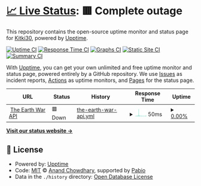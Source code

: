 # [📈 Live Status](https://demo.upptime.js.org): <!--live status--> **🟥 Complete outage**

This repository contains the open-source uptime monitor and status page for [Kitki30](https://www.kitki30.tk), powered by [Upptime](https://github.com/upptime/upptime).

[![Uptime CI](https://github.com/Kitki30/KiplStudioStatus/workflows/Uptime%20CI/badge.svg)](https://github.com/Kitki30/KiplStudioStatus/actions?query=workflow%3A%22Uptime+CI%22)
[![Response Time CI](https://github.com/Kitki30/KiplStudioStatus/workflows/Response%20Time%20CI/badge.svg)](https://github.com/Kitki30/KiplStudioStatus/actions?query=workflow%3A%22Response+Time+CI%22)
[![Graphs CI](https://github.com/Kitki30/KiplStudioStatus/workflows/Graphs%20CI/badge.svg)](https://github.com/Kitki30/KiplStudioStatus/actions?query=workflow%3A%22Graphs+CI%22)
[![Static Site CI](https://github.com/Kitki30/KiplStudioStatus/workflows/Static%20Site%20CI/badge.svg)](https://github.com/Kitki30/KiplStudioStatus/actions?query=workflow%3A%22Static+Site+CI%22)
[![Summary CI](https://github.com/Kitki30/KiplStudioStatus/workflows/Summary%20CI/badge.svg)](https://github.com/Kitki30/KiplStudioStatus/actions?query=workflow%3A%22Summary+CI%22)

With [Upptime](https://upptime.js.org), you can get your own unlimited and free uptime monitor and status page, powered entirely by a GitHub repository. We use [Issues](https://github.com/Kitki30/KiplStudioStatus/issues) as incident reports, [Actions](https://github.com/Kitki30/KiplStudioStatus/actions) as uptime monitors, and [Pages](https://demo.upptime.js.org) for the status page.

<!--start: status pages-->
<!-- This summary is generated by Upptime (https://github.com/upptime/upptime) -->
<!-- Do not edit this manually, your changes will be overwritten -->
<!-- prettier-ignore -->
| URL | Status | History | Response Time | Uptime |
| --- | ------ | ------- | ------------- | ------ |
| <img alt="" src="https://icons.duckduckgo.com/ip3/api.kitki30.tk.ico" height="13"> [The Earth War API](https://api.kitki30.tk) | 🟥 Down | [the-earth-war-api.yml](https://github.com/Kitki30/KiplStudioStatus/commits/HEAD/history/the-earth-war-api.yml) | <details><summary><img alt="Response time graph" src="./graphs/the-earth-war-api/response-time-week.png" height="20"> 50ms</summary><br><a href="https://demo.upptime.js.org/history/the-earth-war-api"><img alt="Response time 50" src="https://img.shields.io/endpoint?url=https%3A%2F%2Fraw.githubusercontent.com%2FKitki30%2FKiplStudioStatus%2FHEAD%2Fapi%2Fthe-earth-war-api%2Fresponse-time.json"></a><br><a href="https://demo.upptime.js.org/history/the-earth-war-api"><img alt="24-hour response time 50" src="https://img.shields.io/endpoint?url=https%3A%2F%2Fraw.githubusercontent.com%2FKitki30%2FKiplStudioStatus%2FHEAD%2Fapi%2Fthe-earth-war-api%2Fresponse-time-day.json"></a><br><a href="https://demo.upptime.js.org/history/the-earth-war-api"><img alt="7-day response time 50" src="https://img.shields.io/endpoint?url=https%3A%2F%2Fraw.githubusercontent.com%2FKitki30%2FKiplStudioStatus%2FHEAD%2Fapi%2Fthe-earth-war-api%2Fresponse-time-week.json"></a><br><a href="https://demo.upptime.js.org/history/the-earth-war-api"><img alt="30-day response time 50" src="https://img.shields.io/endpoint?url=https%3A%2F%2Fraw.githubusercontent.com%2FKitki30%2FKiplStudioStatus%2FHEAD%2Fapi%2Fthe-earth-war-api%2Fresponse-time-month.json"></a><br><a href="https://demo.upptime.js.org/history/the-earth-war-api"><img alt="1-year response time 50" src="https://img.shields.io/endpoint?url=https%3A%2F%2Fraw.githubusercontent.com%2FKitki30%2FKiplStudioStatus%2FHEAD%2Fapi%2Fthe-earth-war-api%2Fresponse-time-year.json"></a></details> | <details><summary><a href="https://demo.upptime.js.org/history/the-earth-war-api">0.00%</a></summary><a href="https://demo.upptime.js.org/history/the-earth-war-api"><img alt="All-time uptime 0.00%" src="https://img.shields.io/endpoint?url=https%3A%2F%2Fraw.githubusercontent.com%2FKitki30%2FKiplStudioStatus%2FHEAD%2Fapi%2Fthe-earth-war-api%2Fuptime.json"></a><br><a href="https://demo.upptime.js.org/history/the-earth-war-api"><img alt="24-hour uptime 0.00%" src="https://img.shields.io/endpoint?url=https%3A%2F%2Fraw.githubusercontent.com%2FKitki30%2FKiplStudioStatus%2FHEAD%2Fapi%2Fthe-earth-war-api%2Fuptime-day.json"></a><br><a href="https://demo.upptime.js.org/history/the-earth-war-api"><img alt="7-day uptime 0.00%" src="https://img.shields.io/endpoint?url=https%3A%2F%2Fraw.githubusercontent.com%2FKitki30%2FKiplStudioStatus%2FHEAD%2Fapi%2Fthe-earth-war-api%2Fuptime-week.json"></a><br><a href="https://demo.upptime.js.org/history/the-earth-war-api"><img alt="30-day uptime 0.00%" src="https://img.shields.io/endpoint?url=https%3A%2F%2Fraw.githubusercontent.com%2FKitki30%2FKiplStudioStatus%2FHEAD%2Fapi%2Fthe-earth-war-api%2Fuptime-month.json"></a><br><a href="https://demo.upptime.js.org/history/the-earth-war-api"><img alt="1-year uptime 0.00%" src="https://img.shields.io/endpoint?url=https%3A%2F%2Fraw.githubusercontent.com%2FKitki30%2FKiplStudioStatus%2FHEAD%2Fapi%2Fthe-earth-war-api%2Fuptime-year.json"></a></details>

<!--end: status pages-->

[**Visit our status website →**](https://demo.upptime.js.org)

## 📄 License

- Powered by: [Upptime](https://github.com/upptime/upptime)
- Code: [MIT](./LICENSE) © [Anand Chowdhary](https://anandchowdhary.com), supported by [Pabio](https://pabio.com)
- Data in the `./history` directory: [Open Database License](https://opendatacommons.org/licenses/odbl/1-0/)
